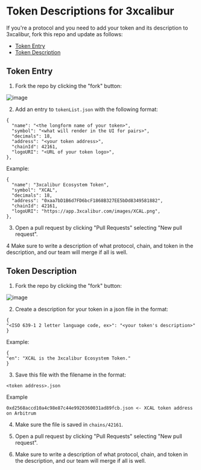 # Token Descriptions for 3xcalibur

If you're a protocol and you need to add your token and its description to 3xcalibur, fork this repo and update as follows:

- [Token Entry](#token-entry)
- [Token Description](#token-description)

## Token Entry

1. Fork the repo by clicking the "fork" button:

![image](https://user-images.githubusercontent.com/97149702/202253268-e39388fe-aba2-4343-a83b-edcd453ad67a.png)

2. Add an entry to `tokenList.json` with the following format:
```
{
  "name": "<the longform name of your token>",
  "symbol": "<what will render in the UI for pairs>",
  "decimals": 18,
  "address": "<your token address>",
  "chainId": 42161,
  "logoURI": "<URL of your token logo>",
},
```

Example:
```
{
  "name": "3xcalibur Ecosystem Token",
  "symbol": "XCAL",
  "decimals": 18,
  "address": "0xaa7bD1B6d7FD6bcF1868B327EE5bDd8349581882",
  "chainId": 42161,
  "logoURI": "https://app.3xcalibur.com/images/XCAL.png",
},
```

3. Open a pull request by clicking "Pull Requests" selecting "New pull request".

4 Make sure to write a description of what protocol, chain, and token in the description, and our team will merge if all is well.

## Token Description

1. Fork the repo by clicking the "fork" button:

![image](https://user-images.githubusercontent.com/97149702/202253268-e39388fe-aba2-4343-a83b-edcd453ad67a.png)

2. Create a description for your token in a json file in the format:
```
{
"<ISO 639-1 2 letter language code, ex>": "<your token's description>"
}
```

Example:
```
{
"en": "XCAL is the 3xcalibur Ecosystem Token."
}
```

3. Save this file with the filename in the format:
```
<token address>.json
```

Example
```
0xd2568accd10a4c98e87c44e9920360031ad89fcb.json <- XCAL token address on Arbitrum
```

4. Make sure the file is saved in `chains/42161`.

5. Open a pull request by clicking "Pull Requests" selecting "New pull request".

6. Make sure to write a description of what protocol, chain, and token in the description, and our team will merge if all is well.
